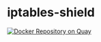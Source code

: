 # iptables-shield

[![Docker Repository on Quay](https://quay.io/repository/cofyc/iptables-shield/status "Docker Repository on Quay")](https://quay.io/repository/cofyc/iptables-shield)
